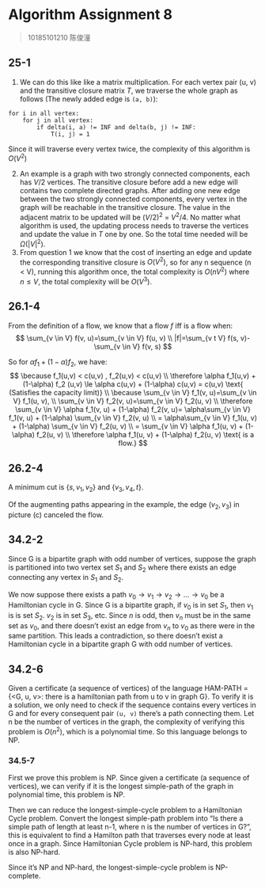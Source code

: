 # Algorithm Assignment 8

> 10185101210 陈俊潼

## 25-1

1. We can do this like like a matrix multiplication. For each vertex pair (u, v) and the transitive closure matrix $T$, we traverse the whole graph as follows (The newly added edge is `(a, b)`):

```pseudocode
for i in all vertex:
	for j in all vertex:
		if delta(i, a) != INF and delta(b, j) != INF:
			T(i, j) = 1
```

Since it will traverse every vertex twice, the complexity of this algorithm is $O(V^2)$

2. An example is a graph with two strongly connected components, each has $V/2$ vertices. The transitive closure before add a new edge will contains two complete directed graphs.
   After adding one new edge between the two strongly connected components, every vertex in the graph will be reachable in the transitive closure. The value in the adjacent matrix to be updated will be $(V/2)^2$ = $V^2 /4$. No matter what algorithm is used, the updating process needs to traverse the vertices and update the value in $T$ one by one. So the total time needed will be $\Omega(|V|^2)$.
3. From question 1 we know that the cost of inserting an edge and update the corresponding transitive closure is $O(V^2)$, so for any n sequence (n < V), running this algorithm once, the total complexity is $O(nV^2)$ where $n \le V$, the total complexity will be $O(V^3)$.

## 26.1-4

 From the definition of a flow, we know that a flow $f$ iff is a flow when:
$$
\sum_{v \in V} f(v, u)=\sum_{v \in V} f(u, v) \\
|f|=\sum_{v t V} f(s, v)-\sum_{v \in V} f(v, s)
$$

So for $\alpha f_1 + (1-\alpha)f_2$, we have:
$$
\because f_1(u,v) < c(u,v) , f_2(u,v) < c(u,v) \\
\therefore \alpha f_1(u,v) + (1-\alpha) f_2 (u,v) \le \alpha c(u,v) + (1-\alpha) c(u,v) = c(u,v) \text{  (Satisfies the capacity limit)} \\
\because \sum_{v \in V} f_1(v, u)=\sum_{v \in V} f_1(u, v), \\
\sum_{v \in V} f_2(v, u)=\sum_{v \in V} f_2(u, v) \\
\therefore \sum_{v \in V} \alpha f_1(v, u) + (1-\alpha) f_2(v, u)= \alpha\sum_{v \in V} f_1(v, u) + (1-\alpha) \sum_{v \in V} f_2(v, u)  \\
 = \alpha\sum_{v \in V} f_1(u, v) + (1-\alpha) \sum_{v \in V} f_2(u, v)  \\
 = \sum_{v \in V} \alpha f_1(u, v) + (1-\alpha) f_2(u, v)  \\
 \therefore \alpha f_1(u, v) + (1-\alpha) f_2(u, v)  \text{ is a flow.}
$$

## 26.2-4

A minimum cut is $\{s, v_1, v_2\}$ and $\{v_3, v_4, t\}$.

Of the augmenting paths appearing in the example, the edge $(v_2, v_3)$ in picture (c) canceled the flow.

## 34.2-2

Since G is a bipartite graph with odd number of vertices, suppose the graph is partitioned into two vertex set $S_1$ and $S_2$ where there exists an edge connecting any vertex in $S_1$ and $S_2$. 

We now suppose there exists a path $v_0 \to v_1 \to v_2 \to \dots  \to v_0$ be a Hamiltonian cycle in G. Since G is a bipartite graph, if $v_0$ is in set $S_1$, then $v_1$ is is set $S_2$. $v_2$ is in set $S_3$, etc. Since $n$ is odd, then $v_n$ must be in the same set as $v_0$, and there doesn’t exist an edge from $v_n$ to $v_0$ as there were in the same partition. This leads a contradiction, so there doesn’t exist a Hamiltonian cycle in a bipartite graph G with odd number of vertices.

## 34.2-6

Given a certificate (a sequence of vertices) of the language HAM-PATH = {<G, u, v>: there is a hamiltonian path from u to v in graph G}. To verify it is a solution, we only need to check if the sequence contains every vertices in G and for every consequent pair `(u, v)` there’s a path connecting them. Let n be the number of vertices in the graph, the complexity of verifying this problem is $O(n^2)$, which is a polynomial time. So this language belongs to NP.

### 34.5-7

First we prove this problem is NP. Since given a certificate (a sequence of vertices), we can verify if it is the longest simple-path of the graph in polynomial time, this problem is NP.

Then we can reduce the longest-simple-cycle problem to a Hamiltonian Cycle problem. Convert the longest simple-path problem into “Is there a simple path of length at least n-1, where n is the number of vertices in G?”, this is equivalent to find a Hamilton path that traverses every node at least once in a graph. Since Hamiltonian Cycle problem is NP-hard, this problem is also NP-hard.

Since it’s NP and NP-hard, the longest-simple-cycle problem is NP-complete.